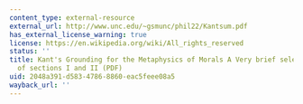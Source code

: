 ```yaml
---
content_type: external-resource
external_url: http://www.unc.edu/~gsmunc/phil22/Kantsum.pdf
has_external_license_warning: true
license: https://en.wikipedia.org/wiki/All_rights_reserved
status: ''
title: Kant's Grounding for the Metaphysics of Morals A Very brief selective summary
  of sections I and II (PDF)
uid: 2048a391-d583-4786-8860-eac5feee08a5
wayback_url: ''
---
```

